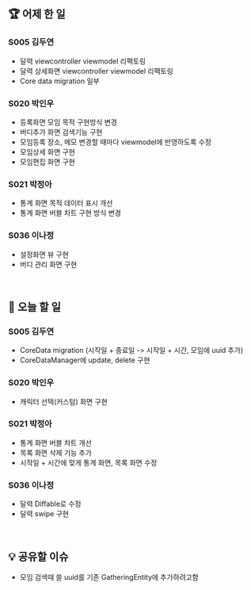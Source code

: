 ## 🏆 어제 한 일

### S005 김두연

- 달력 viewcontroller viewmodel 리팩토링
- 달력 상세화면 viewcontroller viewmodel 리팩토링
- Core data migration 일부

### S020 박인우

- 등록화면 모임 목적 구현방식 변경 
- 버디추가 화면 검색기능 구현
- 모임등록 장소, 메모 변경할 때마다 viewmodel에 반영하도록 수정 
- 모임상세 화면 구현
- 모임편집 화면 구현

### S021 박정아

- 통계 화면 목적 데이터 표시 개선
- 통계 화면 버블 차트 구현 방식 변경

### S036 이나정

- 설정화면 뷰 구현
- 버디 관리 화면 구현


<br/>

## 🎯 오늘 할 일

### S005 김두연

- CoreData migration (시작일 + 종료일 -> 시작일 + 시간, 모임에 uuid 추가)
- CoreDataManager에 update, delete 구현

### S020 박인우

- 캐릭터 선택(커스텀) 화면 구현

### S021 박정아

- 통계 화면 버블 차트 개선
- 목록 화면 삭제 기능 추가
- 시작일 + 시간에 맞게 통계 화면, 목록 화면 수정

### S036 이나정

- 달력 Diffable로 수정
- 달력 swipe 구현

<br/>

## 💡 공유할 이슈

- 모임 검색때 쓸 uuid를 기존 GatheringEntity에 추가하려고함
